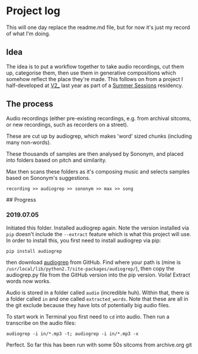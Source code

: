 # Project log

This will one day replace the readme.md file, but for now it's just my record of what I'm doing.


## Idea

The idea is to put a workflow together to take audio recordings, cut them up, categorise them, then use them in generative compositions which somehow reflect the place they're made. This follows on from a project I half-developed at [V2_](httsp://v2.nl) last year as part of a [Summer Sessions](https://summersessions.net) residency. 


## The process

Audio recordings (either pre-existing recordings, e.g. from archival sitcoms, or new recordings, such as recorders on a street). 

These are cut up by audiogrep, which makes 'word' sized chunks (including many non-words). 

These thousands of samples are then analysed by Sononym, and placed into folders based on pitch and similarity.

Max then scans these folders as it's composing music and selects samples based on Sononym's suggestions.

`recording >> audiogrep >> sononym >> max >> song`


## Progress

### 2019.07.05
Initiated this folder. Installed audiogrep again. Note the version installed via `pip` doesn't include the `--extract` feature which is what this project will use. In order to install this, you first need to install audiogrep via pip:

```shell
pip install audiogrep
```
then download [audiogrep](https://github.com/antiboredom/audiogrep) from GitHub. Find where your path is (mine is `/usr/local/lib/python2.7/site-packages/audiogrep/`), then copy the audiogrep.py file from the GitHub version into the pip version. Voila! Extract words now works.

Audio is stored in a folder called `audio` (incredible huh). Within that, there is a folder called `in` and one called `extracted_words`. Note that these are all in the git exclude because they have lots of potentially big audio files. 

To start work in Terminal you first need to `cd` into audio. Then run a transcribe on the audio files:

```shell
audiogrep -i in/*.mp3 -t; audiogrep -i in/*.mp3 -x
```

Perfect. So far this has been run with some 50s sitcoms from archive.org git